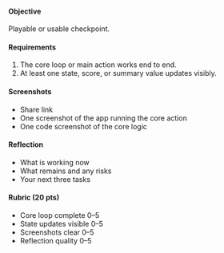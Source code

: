 #### Objective

Playable or usable checkpoint.

#### Requirements

1. The core loop or main action works end to end.
2. At least one state, score, or summary value updates visibly.

#### Screenshots

- Share link
- One screenshot of the app running the core action
- One code screenshot of the core logic

#### Reflection

- What is working now
- What remains and any risks
- Your next three tasks

#### Rubric (20 pts)

- Core loop complete 0–5
- State updates visible 0–5
- Screenshots clear 0–5
- Reflection quality 0–5

